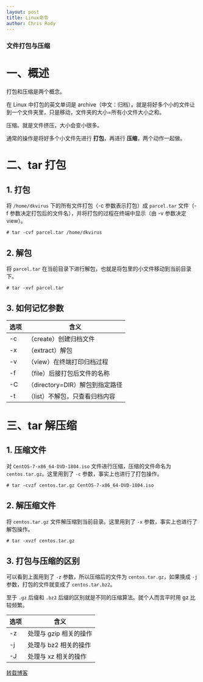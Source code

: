 ```yaml
---
layout: post
title: Linux命令
author: Chris Rody
---
```


### 文件打包与压缩

# 一、概述

打包和压缩是两个概念。

在 Linux 中打包的英文单词是 archive（中文：归档）。就是将好多个小的文件让到一个文件夹里，只是移动，文件夹的大小=所有小文件大小之和。

压缩。就是文件挤压，大小会变小很多。

通常的操作是将好多个小文件先进行 **打包**，再进行 **压缩**，两个动作一起做。

# 二、tar 打包

## 1. 打包

将 `/home/dkvirus` 下的所有文件打包（-c 参数表示打包）成 `parcel.tar` 文件（-f 参数决定打包后的文件名），并将打包的过程在终端中显示（由 -v 参数决定 view）。

```
# tar -cvf parcel.tar /home/dkvirus
```

## 2. 解包

将 `parcel.tar` 在当前目录下进行解包，也就是将包里的小文件移动到当前目录下。

```
# tar -xvf parcel.tar
```

## 3. 如何记忆参数

| 选项 | 含义                            |
| ---- | ------------------------------- |
| -c   | （create）创建归档文件          |
| -x   | （extract）解包                 |
| -v   | （view）在终端打印归档过程      |
| -f   | （file）后接打包后文件的名称    |
| -C   | （directory=DIR）解包到指定路径 |
| -t   | （list）不解包，只查看归档内容  |

# 三、tar 解压缩

## 1. 压缩文件

对 `CentOS-7-x86_64-DVD-1804.iso` 文件进行压缩，压缩的文件命名为 `centos.tar.gz`。这里用到了 `-c` 参数，事实上也进行了打包操作。

```
# tar -cvzf centos.tar.gz CentOS-7-x86_64-DVD-1804.iso
```

## 2. 解压缩文件

将 `centos.tar.gz` 文件解压缩到当前目录。这里用到了 `-x` 参数，事实上也进行了解包操作。

```
# tar -xvzf centos.tar.gz
```

## 3. 打包与压缩的区别

可以看到上面用到了 `-z` 参数，所以压缩后的文件为 `centos.tar.gz`，如果换成 `-j` 参数，打包的文件就变成了 `centos.tar.bz2`。

至于 `.gz` 后缀和 `.bz2` 后缀的区别就是不同的压缩算法。就个人而言平时用 gz 比较频繁。

| 选项 | 含义                   |
| ---- | ---------------------- |
| -z   | 处理与 gzip 相关的操作 |
| -j   | 处理与 bz2 相关的操作  |
| -J   | 处理与 xz 相关的操作   |

[转载博客](<https://blog.dkvirus.top/Linux/%E6%96%87%E4%BB%B6%E6%89%93%E5%8C%85%E4%B8%8E%E5%8E%8B%E7%BC%A9/>)